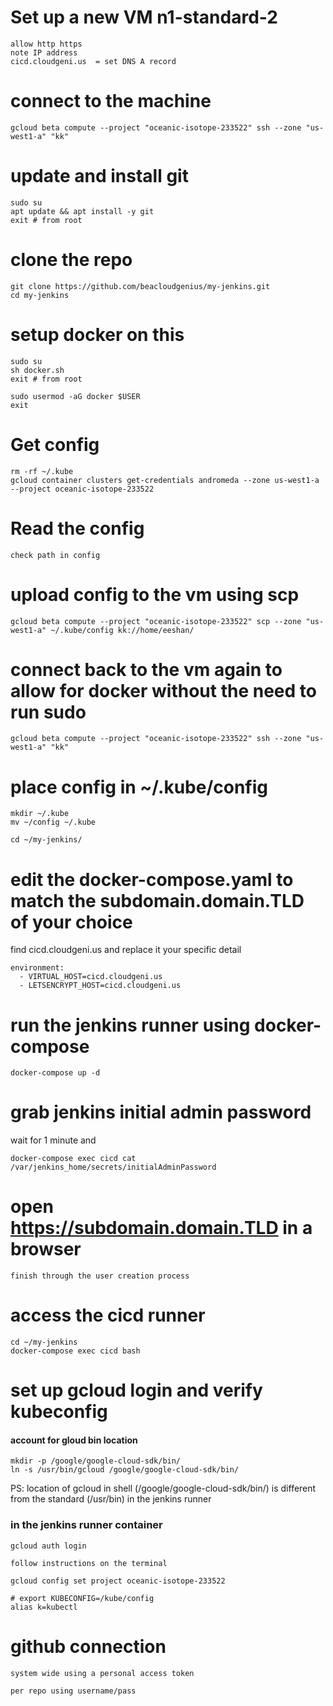 # Set up a new VM n1-standard-2

    allow http https
    note IP address
    cicd.cloudgeni.us  = set DNS A record

# connect to the machine

    gcloud beta compute --project "oceanic-isotope-233522" ssh --zone "us-west1-a" "kk"

# update and install git

    sudo su
    apt update && apt install -y git
    exit # from root

# clone the repo

    git clone https://github.com/beacloudgenius/my-jenkins.git
    cd my-jenkins

# setup docker on this

    sudo su
    sh docker.sh
    exit # from root

    sudo usermod -aG docker $USER
    exit 

# Get config

    rm -rf ~/.kube
    gcloud container clusters get-credentials andromeda --zone us-west1-a --project oceanic-isotope-233522

# Read the config

    check path in config

# upload config to the vm using scp

    gcloud beta compute --project "oceanic-isotope-233522" scp --zone "us-west1-a" ~/.kube/config kk://home/eeshan/

# connect back to the vm again to allow for docker without the need to run sudo

    gcloud beta compute --project "oceanic-isotope-233522" ssh --zone "us-west1-a" "kk"

# place config in ~/.kube/config

    mkdir ~/.kube
    mv ~/config ~/.kube

    cd ~/my-jenkins/

# edit the docker-compose.yaml to match the subdomain.domain.TLD of your choice

find cicd.cloudgeni.us and replace it your specific detail

    environment:
      - VIRTUAL_HOST=cicd.cloudgeni.us
      - LETSENCRYPT_HOST=cicd.cloudgeni.us

# run the jenkins runner using docker-compose

    docker-compose up -d

# grab jenkins initial admin password

wait for 1 minute and

    docker-compose exec cicd cat /var/jenkins_home/secrets/initialAdminPassword

# open https://subdomain.domain.TLD in a browser

    finish through the user creation process

# access the cicd runner

    cd ~/my-jenkins
    docker-compose exec cicd bash

# set up gcloud login and verify kubeconfig

#### account for gloud bin location

    mkdir -p /google/google-cloud-sdk/bin/
    ln -s /usr/bin/gcloud /google/google-cloud-sdk/bin/

PS: location of gcloud in shell (/google/google-cloud-sdk/bin/) is different from the standard (/usr/bin) in the jenkins runner

### in the jenkins runner container

    gcloud auth login

    follow instructions on the terminal

    gcloud config set project oceanic-isotope-233522

    # export KUBECONFIG=/kube/config
    alias k=kubectl

# github connection

    system wide using a personal access token

    per repo using username/pass

